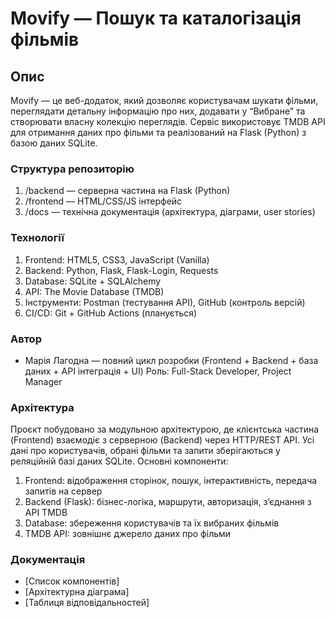 # Movify — Пошук та каталогізація фільмів

## Опис

Movify — це веб-додаток, який дозволяє користувачам шукати фільми, переглядати детальну інформацію про них, додавати у “Вибране” та створювати власну колекцію переглядів.
Сервіс використовує TMDB API для отримання даних про фільми та реалізований на Flask (Python) з базою даних SQLite.

### Структура репозиторію
1. /backend — серверна частина на Flask (Python)
2. /frontend — HTML/CSS/JS інтерфейс
3. /docs — технічна документація (архітектура, діаграми, user stories)

### Технології

1. Frontend: HTML5, CSS3, JavaScript (Vanilla)
2. Backend: Python, Flask, Flask-Login, Requests
3. Database: SQLite + SQLAlchemy
4. API: The Movie Database (TMDB)
5. Інструменти: Postman (тестування API), GitHub (контроль версій)
6. CI/CD: Git + GitHub Actions (планується)

### Автор
- Марія Лагодна — повний цикл розробки (Frontend + Backend + база даних + API інтеграція + UI)
Роль: Full-Stack Developer, Project Manager

### Архітектура
Проєкт побудовано за модульною архітектурою, де клієнтська частина (Frontend) взаємодіє з серверною (Backend) через HTTP/REST API.
Усі дані про користувачів, обрані фільми та запити зберігаються у реляційній базі даних SQLite.
Основні компоненти:
1. Frontend: відображення сторінок, пошук, інтерактивність, передача запитів на сервер
2. Backend (Flask): бізнес-логіка, маршрути, авторизація, з’єднання з API TMDB
3. Database: збереження користувачів та їх вибраних фільмів
4. TMDB API: зовнішнє джерело даних про фільми

### Документація

- [Список компонентів]
- [Архітектурна діаграма]
- [Таблиця відповідальностей]
